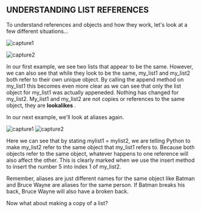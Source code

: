 ## UNDERSTANDING LIST REFERENCES

To understand references and objects and how they work, let's look at a few different situations...

![capture1](https://user-images.githubusercontent.com/39095798/41774068-7cef2252-761e-11e8-969f-30691f0c255b.PNG)

![capture2](https://user-images.githubusercontent.com/39095798/41774076-880297f0-761e-11e8-98c1-8bf6db6ec151.PNG)
    
In our first example, we see two lists that appear to be the same. However, we can also see that while they look to be the same, my_list1 and my_list2 both refer to their own unique object. By calling the append method on my_list1 this becomes even more clear as we can see that only the list object for my_list1 was actually appeneded. Nothing has changed for my_list2. My_list1 and my_list2 are not copies or references to the same object, they are <b> lookalikes </b>.

In our next example, we'll look at aliases again.

![capture1](https://user-images.githubusercontent.com/39095798/41774251-255daa80-761f-11e8-8d6a-ad607d934d0d.PNG)
![capture2](https://user-images.githubusercontent.com/39095798/41774259-2ec7006c-761f-11e8-931c-86a065ac2125.PNG)

Here we can see that by stating mylist1 = mylist2, we are telling Python to make my_list2 refer to the same object that my_list1 refers to. Because both objects refer to the same object, whatever happens to one reference will also affect the other. This is clearly marked when we use the insert method to insert the number 5 into index 1 of my_list2. 

Remember, aliases are just different names for the same object like Batman and Bruce Wayne are aliases for the same person. If Batman breaks his back, Bruce Wayne will also have a broken back. 

Now what about making a copy of a list?
